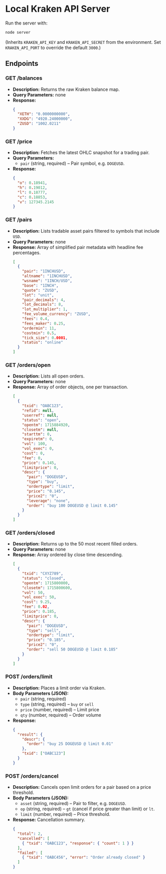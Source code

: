 # Local Kraken API Server

Run the server with:
```bash
node server
```
(Inherits `KRAKEN_API_KEY` and `KRAKEN_API_SECRET` from the environment. Set `KRAKEN_API_PORT` to override the default `3000`.)

## Endpoints

### GET /balances
- **Description:** Returns the raw Kraken balance map.
- **Query Parameters:** none
- **Response:**
  ```json
  {
    "XETH": "0.0000000000",
    "XXDG": "4920.24000000",
    "ZUSD": "1002.0211"
  }
  ```

### GET /price
- **Description:** Fetches the latest OHLC snapshot for a trading pair.
- **Query Parameters:**
  - `pair` (string, required) – Pair symbol, e.g. `DOGEUSD`.
- **Response:**
  ```json
  {
    "o": 0.18941,
    "h": 0.19012,
    "l": 0.18777,
    "c": 0.18853,
    "v": 127345.2145
  }
  ```

### GET /pairs
- **Description:** Lists tradable asset pairs filtered to symbols that include `USD`.
- **Query Parameters:** none
- **Response:** Array of simplified pair metadata with headline fee percentages.
  ```json
  [
    {
      "pair": "1INCHUSD",
      "altname": "1INCHUSD",
      "wsname": "1INCH/USD",
      "base": "1INCH",
      "quote": "ZUSD",
      "lot": "unit",
      "pair_decimals": 4,
      "lot_decimals": 8,
      "lot_multiplier": 1,
      "fee_volume_currency": "ZUSD",
      "fees": 0.4,
      "fees_maker": 0.25,
      "ordermin": 11,
      "costmin": 0.5,
      "tick_size": 0.0001,
      "status": "online"
    }
  ]
  ```

### GET /orders/open
- **Description:** Lists all open orders.
- **Query Parameters:** none
- **Response:** Array of order objects, one per transaction.
  ```json
  [
    {
      "txid": "OABC123",
      "refid": null,
      "userref": null,
      "status": "open",
      "opentm": 1715884920,
      "closetm": null,
      "starttm": 0,
      "expiretm": 0,
      "vol": 100,
      "vol_exec": 0,
      "cost": 0,
      "fee": 0,
      "price": 0.145,
      "limitprice": 0,
      "descr": {
        "pair": "DOGEUSD",
        "type": "buy",
        "ordertype": "limit",
        "price": "0.145",
        "price2": "0",
        "leverage": "none",
        "order": "buy 100 DOGEUSD @ limit 0.145"
      }
    }
  ]
  ```

### GET /orders/closed
- **Description:** Returns up to the 50 most recent filled orders.
- **Query Parameters:** none
- **Response:** Array ordered by close time descending.
  ```json
  [
    {
      "txid": "CXYZ789",
      "status": "closed",
      "opentm": 1715800000,
      "closetm": 1715800600,
      "vol": 50,
      "vol_exec": 50,
      "cost": 9.25,
      "fee": 0.02,
      "price": 0.185,
      "limitprice": 0,
      "descr": {
        "pair": "DOGEUSD",
        "type": "sell",
        "ordertype": "limit",
        "price": "0.185",
        "price2": "0",
        "order": "sell 50 DOGEUSD @ limit 0.185"
      }
    }
  ]
  ```

### POST /orders/limit
- **Description:** Places a limit order via Kraken.
- **Body Parameters (JSON):**
  - `pair` (string, required)
  - `type` (string, required) – `buy` or `sell`
  - `price` (number, required) – Limit price
  - `qty` (number, required) – Order volume
- **Response:**
  ```json
  {
    "result": {
      "descr": {
        "order": "buy 25 DOGEUSD @ limit 0.01"
      },
      "txid": ["OABC123"]
    }
  }
  ```

### POST /orders/cancel
- **Description:** Cancels open limit orders for a pair based on a price threshold.
- **Body Parameters (JSON):**
  - `asset` (string, required) – Pair to filter, e.g. `DOGEUSD`.
  - `op` (string, required) – `gt` (cancel if price greater than limit) or `lt`.
  - `limit` (number, required) – Price threshold.
- **Response:** Cancellation summary.
  ```json
  {
    "total": 2,
    "cancelled": [
      { "txid": "OABC123", "response": { "count": 1 } }
    ],
    "failed": [
      { "txid": "OABC456", "error": "Order already closed" }
    ]
  }
  ```
